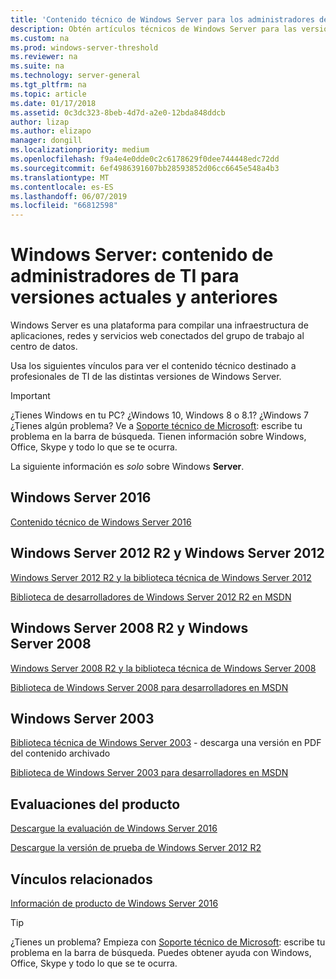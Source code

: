 ```yaml
---
title: 'Contenido técnico de Windows Server para los administradores de TI: Windows Server'
description: Obtén artículos técnicos de Windows Server para las versiones actuales y anteriores, además de evaluaciones de productos para profesionales de TI.
ms.custom: na
ms.prod: windows-server-threshold
ms.reviewer: na
ms.suite: na
ms.technology: server-general
ms.tgt_pltfrm: na
ms.topic: article
ms.date: 01/17/2018
ms.assetid: 0c3dc323-8beb-4d7d-a2e0-12bda848ddcb
author: lizap
ms.author: elizapo
manager: dongill
ms.localizationpriority: medium
ms.openlocfilehash: f9a4e4e0dde0c2c6178629f0dee744448edc72dd
ms.sourcegitcommit: 6ef4986391607bb28593852d06cc6645e548a4b3
ms.translationtype: MT
ms.contentlocale: es-ES
ms.lasthandoff: 06/07/2019
ms.locfileid: "66812598"
---
```

# <a name="windows-server---it-administrator-content-for-current-and-previous-releases"></a>Windows Server: contenido de administradores de TI para versiones actuales y anteriores

Windows Server es una plataforma para compilar una infraestructura de aplicaciones, redes y servicios web conectados del grupo de trabajo al centro de datos.

Usa los siguientes vínculos para ver el contenido técnico destinado a profesionales de TI de las distintas versiones de Windows Server.

> [!IMPORTANT]
> ¿Tienes Windows en tu PC? ¿Windows 10, Windows 8 o 8.1? ¿Windows 7 ¿Tienes algún problema? Ve a [Soporte técnico de Microsoft](https://support.microsoft.com): escribe tu problema en la barra de búsqueda. Tienen información sobre Windows, Office, Skype y todo lo que se te ocurra. 
> 
> La siguiente información es *solo* sobre Windows **Server**.

## <a name="windows-server-2016"></a>Windows Server 2016

[Contenido técnico de Windows Server 2016](windows-server-2016.md)

## <a name="windows-server-2012-r2-and-windows-server-2012"></a>Windows Server 2012 R2 y Windows Server 2012

[Windows Server 2012 R2 y la biblioteca técnica de Windows Server 2012](/previous-versions/windows/it-pro/windows-server-2012-R2-and-2012/) 

[Biblioteca de desarrolladores de Windows Server 2012 R2 en MSDN](https://msdn.microsoft.com/library/dn609939(v=vs.85).aspx) 

## <a name="windows-server-2008-r2-and-windows-server-2008"></a>Windows Server 2008 R2 y Windows Server 2008

[Windows Server 2008 R2 y la biblioteca técnica de Windows Server 2008](/previous-versions/windows/it-pro/windows-server-2008-R2-and-2008)
 
[Biblioteca de Windows Server 2008 para desarrolladores en MSDN](https://msdn.microsoft.com/library/hh738539.aspx) 

## <a name="windows-server-2003"></a>Windows Server 2003

[Biblioteca técnica de Windows Server 2003](https://www.microsoft.com/download/details.aspx?id=53314) - descarga una versión en PDF del contenido archivado

[Biblioteca de Windows Server 2003 para desarrolladores en MSDN](https://msdn.microsoft.com/library/dn792549.aspx)

## <a name="product-evaluations"></a>Evaluaciones del producto

[Descargue la evaluación de Windows Server 2016](https://www.microsoft.com/evalcenter/evaluate-windows-server-2016?i=1) 

[Descargue la versión de prueba de Windows Server 2012 R2](https://www.microsoft.com/evalcenter/evaluate-windows-server-2012-r2) 

## <a name="related-links"></a>Vínculos relacionados
[Información de producto de Windows Server 2016](https://www.microsoft.com/cloud-platform/windows-server) 

> [!TIP]
> ¿Tienes un problema? Empieza con [Soporte técnico de Microsoft](https://support.microsoft.com): escribe tu problema en la barra de búsqueda. Puedes obtener ayuda con Windows, Office, Skype y todo lo que se te ocurra. 

